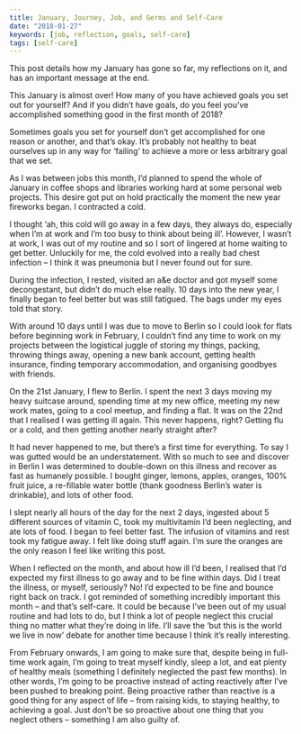 ```yaml
---
title: January, Journey, Job, and Germs and Self-Care
date: "2018-01-27"
keywords: [job, reflection, goals, self-care]
tags: [self-care]
---
```


This post details how my January has gone so far, my reflections on it, and has an important message at the end.

This January is almost over! How many of you have achieved goals you set out for yourself? And if you didn’t have goals, do you feel you’ve accomplished something good in the first month of 2018?

Sometimes goals you set for yourself don’t get accomplished for one reason or another, and that’s okay. It’s probably not healthy to beat ourselves up in any way for ‘failing’ to achieve a more or less arbitrary goal that we set.

As I was between jobs this month, I’d planned to spend the whole of January in coffee shops and libraries working hard at some personal web projects. This desire got put on hold practically the moment the new year fireworks began. I contracted a cold.

I thought ‘ah, this cold will go away in a few days, they always do, especially when I’m at work and I’m too busy to think about being ill’. However, I wasn’t at work, I was out of my routine and so I sort of lingered at home waiting to get better. Unluckily for me, the cold evolved into a really bad chest infection – I think it was pneumonia but I never found out for sure.

During the infection, I rested, visited an a&e doctor and got myself some decongestant, but didn’t do much else really. 10 days into the new year, I finally began to feel better but was still fatigued. The bags under my eyes told that story.

With around 10 days until I was due to move to Berlin so I could look for flats before beginning work in February, I couldn’t find any time to work on my projects between the logistical juggle of storing my things, packing, throwing things away, opening a new bank account, getting health insurance, finding temporary accommodation, and organising goodbyes with friends.

On the 21st January, I flew to Berlin. I spent the next 3 days moving my heavy suitcase around, spending time at my new office, meeting my new work mates, going to a cool meetup, and finding a flat. It was on the 22nd that I realised I was getting ill again. This never happens, right? Getting flu or a cold, and then getting another nearly straight after?

It had never happened to me, but there’s a first time for everything. To say I was gutted would be an understatement. With so much to see and discover in Berlin I was determined to double-down on this illness and recover as fast as humanely possible. I bought ginger, lemons, apples, oranges, 100% fruit juice, a re-fillable water bottle (thank goodness Berlin’s water is drinkable), and lots of other food.

I slept nearly all hours of the day for the next 2 days, ingested about 5 different sources of vitamin C, took my multivitamin I’d been neglecting, and ate lots of food. I began to feel better fast. The infusion of vitamins and rest took my fatigue away. I felt like doing stuff again. I’m sure the oranges are the only reason I feel like writing this post.

When I reflected on the month, and about how ill I’d been, I realised that I’d expected my first illness to go away and to be fine within days. Did I treat the illness, or myself, seriously? No! I’d expected to be fine and bounce right back on track. I got reminded of something incredibly important this month – and that’s self-care. It could be because I’ve been out of my usual routine and had lots to do, but I think a lot of people neglect this crucial thing no matter what they’re doing in life. I’ll save the ‘but this is the world we live in now’ debate for another time because I think it’s really interesting.

From February onwards, I am going to make sure that, despite being in full-time work again, I’m going to treat myself kindly, sleep a lot, and eat plenty of healthy meals (something I definitely neglected the past few months). In other words, I’m going to be proactive instead of acting reactively after I’ve been pushed to breaking point. Being proactive rather than reactive is a good thing for any aspect of life – from raising kids, to staying healthy, to achieving a goal. Just don’t be so proactive about one thing that you neglect others – something I am also guilty of.

